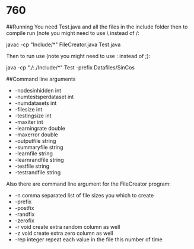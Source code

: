760
===

##Running
You need Test.java and all the files in the include folder then to compile run (note you might need to use \ instead of /:

javac -cp "Include/*" FileCreator.java Test.java

Then to run use (note you might need to use : instead of ;):

java -cp "./:./Include/*" Test -prefix Datafiles/SinCos

##Command line arguments
* -nodesinhidden int
* -numtestsperdataset int
* -numdatasets int
* -filesize int
* -testingsize int
* -maxiter int
* -learningrate double
* -maxerror double
* -outputfile string
* -summaryfile string
* -learnfile string
* -learnrandfile string
* -testfile string
* -testrandfile string

Also there are command line argument for the FileCreator program:
* -n comma separated list of file sizes you which to create
* -prefix
* -postfix
* -randfix
* -zerofix
* -r void create extra random column as well
* -z void create extra zero column as well
* -rep integer repeat each value in the file this number of time

